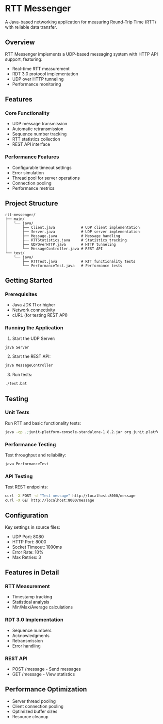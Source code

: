 # RTT Messenger

A Java-based networking application for measuring Round-Trip Time (RTT) with reliable data transfer.

## Overview

RTT Messenger implements a UDP-based messaging system with HTTP API support, featuring:
- Real-time RTT measurement
- RDT 3.0 protocol implementation
- UDP over HTTP tunneling
- Performance monitoring

## Features

### Core Functionality
- UDP message transmission
- Automatic retransmission
- Sequence number tracking
- RTT statistics collection
- REST API interface

### Performance Features
- Configurable timeout settings
- Error simulation
- Thread pool for server operations
- Connection pooling
- Performance metrics

## Project Structure

```
rtt-messenger/
├── main/
│   └── java/
│       ├── Client.java            # UDP client implementation
│       ├── Server.java            # UDP server implementation
│       ├── Message.java           # Message handling
│       ├── RTTStatistics.java     # Statistics tracking
│       ├── UDPOverHTTP.java       # HTTP tunneling
│       └── MessageController.java # REST API
└── test/
    └── java/
        ├── RTTTest.java           # RTT functionality tests
        └── PerformanceTest.java   # Performance tests
```

## Getting Started

### Prerequisites
- Java JDK 11 or higher
- Network connectivity
- cURL (for testing REST API)

### Running the Application

1. Start the UDP Server:
```bash
java Server
```

2. Start the REST API:
```bash
java MessageController
```

3. Run tests:
```bash
./test.bat
```

## Testing

### Unit Tests
Run RTT and basic functionality tests:
```bash
java -cp .;junit-platform-console-standalone-1.8.2.jar org.junit.platform.console.ConsoleLauncher --scan-classpath
```

### Performance Testing
Test throughput and reliability:
```bash
java PerformanceTest
```

### API Testing
Test REST endpoints:
```bash
curl -X POST -d "Test message" http://localhost:8000/message
curl -X GET http://localhost:8000/message
```

## Configuration

Key settings in source files:
- UDP Port: 8080
- HTTP Port: 8000
- Socket Timeout: 1000ms
- Error Rate: 10%
- Max Retries: 3

## Features in Detail

### RTT Measurement
- Timestamp tracking
- Statistical analysis
- Min/Max/Average calculations

### RDT 3.0 Implementation
- Sequence numbers
- Acknowledgments
- Retransmission
- Error handling

### REST API
- POST /message - Send messages
- GET /message - View statistics

## Performance Optimization
- Server thread pooling
- Client connection pooling
- Optimized buffer sizes
- Resource cleanup


